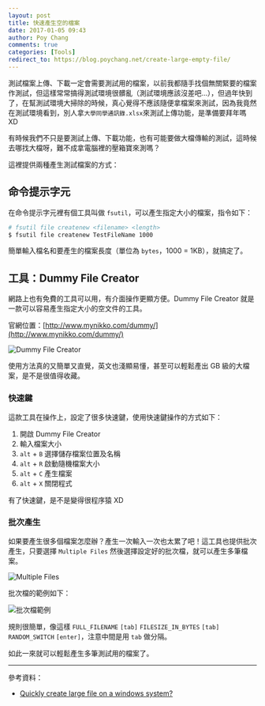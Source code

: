 ```yaml
---
layout: post
title: 快速產生空的檔案
date: 2017-01-05 09:43
author: Poy Chang
comments: true
categories: [Tools]
redirect_to: https://blog.poychang.net/create-large-empty-file/
---
```


測試檔案上傳、下載一定會需要測試用的檔案，以前我都隨手找個無關緊要的檔案作測試，但這樣常常搞得測試環境很髒亂（測試環境應該沒差吧...），但過年快到了，在幫測試環境大掃除的時候，真心覺得不應該隨便拿檔案來測試，因為我竟然在測試環境看到，別人拿`大學同學通訊錄.xlsx`來測試上傳功能，是準備要拜年嗎 XD

有時候我們不只是要測試上傳、下載功能，也有可能要做大檔傳輸的測試，這時候去哪找大檔呀，難不成拿電腦裡的壓箱寶來測嗎？

這裡提供兩種產生測試檔案的方式：

## 命令提示字元

在命令提示字元裡有個工具叫做 `fsutil`，可以產生指定大小的檔案，指令如下：

```bash
# fsutil file createnew <filename> <length>
$ fsutil file createnew TestFileName 1000
```

簡單輸入檔名和要產生的檔案長度（單位為 `bytes`，1000 = 1KB），就搞定了。

## 工具：Dummy File Creator

網路上也有免費的工具可以用，有介面操作更顯方便。Dummy File Creator 就是一款可以容易產生指定大小的空文件的工具。

官網位置：[http://www.mynikko.com/dummy/](http://www.mynikko.com/dummy/)

![Dummy File Creator](http://i.imgur.com/5nKvivd.png)

使用方法真的又簡單又直覺，英文也淺顯易懂，甚至可以輕鬆產出 GB 級的大檔案，是不是很值得收藏。

### 快速鍵

這款工具在操作上，設定了很多快速鍵，使用快速鍵操作的方式如下：

1. 開啟 Dummy File Creator
2. 輸入檔案大小
3. `alt` + `B` 選擇儲存檔案位置及名稱
4. `alt` + `R` 啟動隨機檔案大小
5. `alt` + `C` 產生檔案
6. `alt` + `X` 關閉程式

有了快速鍵，是不是變得很程序猿 XD

### 批次產生

如果要產生很多個檔案怎麼辦？產生一次輸入一次也太累了吧！這工具也提供批次產生，只要選擇 `Multiple Files` 然後選擇設定好的批次檔，就可以產生多筆檔案。

![Multiple Files](http://i.imgur.com/SWiba8y.png)

批次檔的範例如下：

![批次檔範例](http://i.imgur.com/hUlcJxL.png)

規則很簡單，像這樣 `FULL_FILENAME` `[tab]` `FILESIZE_IN_BYTES` `[tab]` `RANDOM_SWITCH` `[enter]`，注意中間是用 `tab` 做分隔。

如此一來就可以輕鬆產生多筆測試用的檔案了。

----------

參考資料：

* [Quickly create large file on a windows system?](http://stackoverflow.com/questions/982659/quickly-create-large-file-on-a-windows-system)